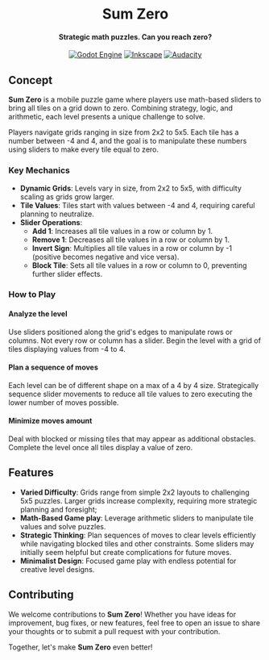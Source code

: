 <div align="center">

# Sum Zero
#### Strategic math puzzles. Can you reach zero?

[![Godot Engine](https://img.shields.io/badge/Godot-%23FFFFFF.svg?style=for-the-badge&logo=godot-engine)](https://godotengine.org/)
[![Inkscape](https://img.shields.io/badge/Inkscape-000000?style=for-the-badge&logo=Inkscape&logoColor=white)](https://inkscape.org/)
[![Audacity](https://img.shields.io/badge/Audacity-0000CC?style=for-the-badge&logo=audacity&logoColor=white)](https://www.audacityteam.org/)

</div>

## Concept
**Sum Zero** is a mobile puzzle game where players use math-based sliders to bring all tiles on a grid down to zero. Combining strategy, logic, and arithmetic, each level presents a unique challenge to solve.

Players navigate grids ranging in size from 2x2 to 5x5. Each tile has a number between -4 and 4, and the goal is to manipulate these numbers using sliders to make every tile equal to zero.

### Key Mechanics
- **Dynamic Grids**: Levels vary in size, from 2x2 to 5x5, with difficulty scaling as grids grow larger.
- **Tile Values**: Tiles start with values between -4 and 4, requiring careful planning to neutralize.
- **Slider Operations**:
  - **Add 1**: Increases all tile values in a row or column by 1.
  - **Remove 1**: Decreases all tile values in a row or column by 1.
  - **Invert Sign**: Multiplies all tile values in a row or column by -1 (positive becomes negative and vice versa).
  - **Block Tile**: Sets all tile values in a row or column to 0, preventing further slider effects.

### How to Play

#### Analyze the level
Use sliders positioned along the grid's edges to manipulate rows or columns. Not every row or column has a slider. Begin the level with a grid of tiles displaying values from -4 to 4. 

#### Plan a sequence of moves
Each level can be of different shape on a max of a 4 by 4 size. Strategically sequence slider movements to reduce all tile values to zero executing the lower number of moves possible. 

#### Minimize moves amount
Deal with blocked or missing tiles that may appear as additional obstacles. Complete the level once all tiles display a value of zero.

## Features
- **Varied Difficulty**: Grids range from simple 2x2 layouts to challenging 5x5 puzzles. Larger grids increase complexity, requiring more strategic planning and foresight;
- **Math-Based Game play**: Leverage arithmetic sliders to manipulate tile values and solve puzzles.
- **Strategic Thinking**: Plan sequences of moves to clear levels efficiently while navigating blocked tiles and other constraints. Some sliders may initially seem helpful but create complications for future moves.
- **Minimalist Design**: Focused game play with endless potential for creative level designs.

## Contributing
We welcome contributions to **Sum Zero**! Whether you have ideas for improvement, bug fixes, or new features, feel free to open an issue to share your thoughts or to submit a pull request with your contribution.

Together, let's make **Sum Zero** even better!
